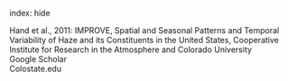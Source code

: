 index: hide

<div class="Citation">

  <div class="Citation-body">
    <div class="Citation-text">Hand et al., 2011: <span class="Article-bookTitle">IMPROVE, Spatial and Seasonal Patterns and Temporal Variability of Haze and its Constituents in the United States, </span>Cooperative Institute for Research in the Atmosphere and Colorado University</div>
    <div class="Citation-links">
      <div class="CitationLink" data-href="https://scholar.google.com/scholar?q=IMPROVE%2C+Spatial+and+Seasonal+Patterns+and+Temporal+Variability+of+Haze+and+its+Constituents+in+the+United+States">
        <div class="CitationLink-icon CitationLink-Scholar"></div>
        <div class="CitationLink-text">Google Scholar</div>
      </div>
      <div class="CitationLink" data-href="http://vista.cira.colostate.edu/improve/Publications/improve_reports.htm">
        <div class="CitationLink-icon CitationLink-Publisher"></div>
        <div class="CitationLink-text">Colostate.edu</div>
      </div>
    </div>
  </div>
</div>


<div class="Citation-copy">

</div>